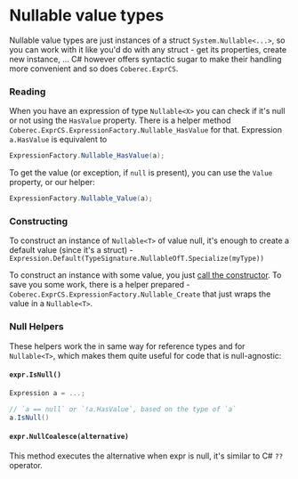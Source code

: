 # Nullable value types

Nullable value types are just instances of a struct `System.Nullable<...>`, so you can work with it like you'd do with any struct - get its properties, create new instance, ... C# however offers syntactic sugar to make their handling more convenient and so does `Coberec.ExprCS`.


### Reading

When you have an expression of type `Nullable<X>` you can check if it's null or not using the `HasValue` property. There is a helper method `Coberec.ExprCS.ExpressionFactory.Nullable_HasValue` for that. Expression `a.HasValue` is equivalent to

```csharp
ExpressionFactory.Nullable_HasValue(a);
```

To get the value (or exception, if `null` is present), you can use the `Value` property, or our helper:

```csharp
ExpressionFactory.Nullable_Value(a);
```

### Constructing

To construct an instance of `Nullable<T>` of value null, it's enough to create a default value (since it's a struct) - `Expression.Default(TypeSignature.NullableOfT.Specialize(myType))`

To construct an instance with some value, you just [call the constructor](creating-objects.md). To save you some work, there is a helper prepared - `Coberec.ExprCS.ExpressionFactory.Nullable_Create` that just wraps the value in a `Nullable<T>`.

### Null Helpers

These helpers work the in same way for reference types and for `Nullable<T>`, which makes them quite useful for code that is null-agnostic:

#### `expr.IsNull()`

```csharp
Expression a = ...;

// `a == null` or `!a.HasValue`, based on the type of `a`
a.IsNull()
```

#### `expr.NullCoalesce(alternative)`

This method executes the alternative when expr is null, it's similar to C# `??` operator.
